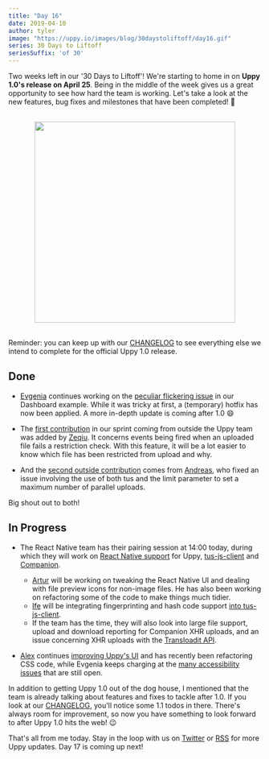 ```yaml
---
title: "Day 16"
date: 2019-04-10
author: tyler
image: "https://uppy.io/images/blog/30daystoliftoff/day16.gif"
series: 30 Days to Liftoff
seriesSuffix: 'of 30'
---
```


Two weeks left in our '30 Days to Liftoff'! We're starting to home in on **Uppy 1.0's release on April 25**. Being in the middle of the week gives us a great opportunity to see how hard the team is working. Let's take a look at the new features, bug fixes and milestones that have been completed! :dog:

<center><br /><img width="400" src="/images/blog/30daystoliftoff/day16.gif"><br /><br /></center>

Reminder: you can keep up with our [CHANGELOG](https://github.com/transloadit/uppy/blob/master/CHANGELOG.md) to see everything else we intend to complete for the official Uppy 1.0 release.

<!--more-->

## Done

- [Evgenia](https://github.com/lakesare) continues working on the [peculiar flickering issue](https://github.com/transloadit/uppy/pull/1400#issuecomment-481039845) in our Dashboard example. While it was tricky at first, a (temporary) hotfix has now been applied. A more in-depth update is coming after 1.0 :smile:

- The [first contribution](https://github.com/transloadit/uppy/pull/1436) in our sprint coming from outside the Uppy team was added by [Zeqiu](https://github.com/allenfantasy). It concerns events being fired when an uploaded file fails a restriction check. With this feature, it will be a lot easier to know which file has been restricted from upload and why. 

- And the [second outside contribution](https://github.com/transloadit/uppy/pull/1429) comes from [Andreas](https://github.com/ap--), who fixed an issue involving the use of both tus and the limit parameter to set a maximum number of parallel uploads. 

Big shout out to both!

## In Progress

- The React Native team has their pairing session at 14:00 today, during which they will work on [React Native support](https://github.com/transloadit/uppy/pull/988) for Uppy, [tus-js-client](https://github.com/tus/tus-js-client) and [Companion](https://github.com/transloadit/uppy/tree/master/packages/@uppy/companion).
    - [Artur](https://github.com/arturi) will be working on tweaking the React Native UI and dealing with file preview icons for non-image files. He has also been working on refactoring some of the code to make things much tidier.
    - [Ife](https://github.com/ifedapoolarewaju) will be integrating fingerprinting and hash code support [into tus-js-client](https://github.com/tus/tus-js-client/pull/73).
    - If the team has the time, they will also look into large file support, upload and download reporting for Companion XHR uploads, and an issue concerning XHR uploads with the [Transloadit API](https://transloadit.com/docs/api/).

- [Alex](https://github.com/nqst) continues [improving Uppy's UI](https://github.com/transloadit/uppy/compare/master...nqst:design-facelift) and has recently been refactoring CSS code, while Evgenia keeps charging at the [many accessibility issues](https://github.com/transloadit/uppy/issues/created_by/nqst) that are still open.

In addition to getting Uppy 1.0 out of the dog house, I mentioned that the team is already talking about features and fixes to tackle after 1.0. If you look at our [CHANGELOG](https://github.com/transloadit/uppy/blob/master/CHANGELOG.md), you'll notice some 1.1 todos in there. There's always room for improvement, so now you have something to look forward to after Uppy 1.0 hits the web! :wink:

That's all from me today. Stay in the loop with us on [Twitter](https://twitter.com/uppy_io) or [RSS](https://uppy.io/atom.xml) for more Uppy updates. Day 17 is coming up next!

